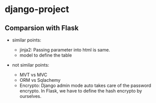 # django-project
## Comparsion with Flask

* similar points: 
  * jinja2: Passing parameter into html is same.
  * model to define the table

* not similar points:
  * MVT vs MVC
  * ORM vs Sqlachemy  
  * Encrypto: Django admin mode auto takes care of the password encrypto. In Flask, we have to define the hash encrypto by ourselves.
